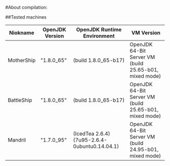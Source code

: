 #About compilation:

##Tested machines

| Niokname        | OpenJDK Version | OpenJDK Runtime Environment  | VM Version
| --------------- | --------------- | ---------------------------- | ---------- |
| MotherShip      | "1.8.0_65"      | (build 1.8.0_65-b17)        | OpenJDK 64-Bit Server VM (build 25.65-b01, mixed mode) |
| BattleShip      | "1.8.0_65"      | (build 1.8.0_65-b17)        | OpenJDK 64-Bit Server VM (build 25.65-b01, mixed mode) |
| Mandril         | "1.7.0_95"      | (IcedTea 2.6.4) (7u95-2.6.4-0ubuntu0.14.04.1) | OpenJDK 64-Bit Server VM (build 24.95-b01, mixed mode) |
